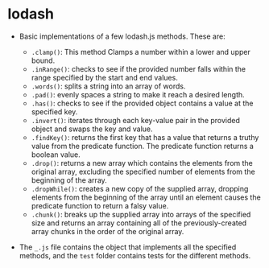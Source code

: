 # lodash

- Basic implementations of a few lodash.js methods. These are:

  - `.clamp()`: This method Clamps a number within a lower and upper bound.
  - `.inRange()`: checks to see if the provided number falls within the range specified by the start and end values.
  - `.words()`: splits a string into an array of words.
  - `.pad()`: evenly spaces a string to make it reach a desired length.
  - `.has()`: checks to see if the provided object contains a value at the specified key.
  - `.invert()`: iterates through each key-value pair in the provided object and swaps the key and value.
  - `.findKey()`: returns the first key that has a value that returns a truthy value from the predicate function. The predicate function returns a boolean value.
  - `.drop()`: returns a new array which contains the elements from the original array, excluding the specified number of elements from the beginning of the array.
  - `.dropWhile()`: creates a new copy of the supplied array, dropping elements from the beginning of the array until an element causes the predicate function to return a falsy value.
  - `.chunk()`: breaks up the supplied array into arrays of the specified size and returns an array containing all of the previously-created array chunks in the order of the original array.

- The `_.js` file contains the object that implements all the specified methods, and the `test` folder contains tests for the different methods.

